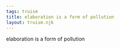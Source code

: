 ```yaml
---
tags: truism
title: elaboration is a form of pollution
layout: truism.njk
---
```


elaboration is a form of pollution